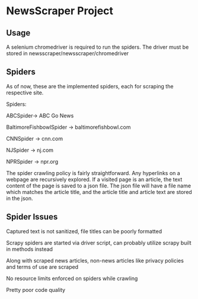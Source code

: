 # NewsScraper Project


## Usage

A selenium chromedriver is required to run the spiders. The driver must be stored in newsscraper/newsscraper/chromedriver

## Spiders

As of now, these are the implemented spiders, each for scraping the respective site.

Spiders:

ABCSpider-> ABC Go News

BaltimoreFishbowlSpider -> baltimorefishbowl.com

CNNSpider -> cnn.com

NJSpider -> nj.com

NPRSpider -> npr.org


The spider crawling policy is fairly straightforward. Any hyperlinks on a webpage are recursively explored. If a visited page is an article, the text content of the page is saved to a json file. The json file will have a file name which matches the article title, and the article title and article text are stored in the json.

## Spider Issues

Captured text is not sanitized, file titles can be poorly formatted

Scrapy spiders are started via driver script, can probably utilize scrapy built in methods instead

Along with scraped news articles, non-news articles like privacy policies and terms of use are scraped

No resource limits enforced on spiders while crawling

Pretty poor code quality